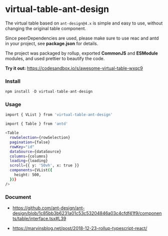 # virtual-table-ant-design

The virtual table based on `ant-design@4.x` is simple and easy to use, without changing the original table component.

Since peerDependencies are used, please make sure to use reac and antd in your project, see **package.json** for details.

The project was packaged by rollup, exported **CommonJS** and **ESModule** modules, and used prettier to beautify the code.

**Try it out:** https://codesandbox.io/s/awesome-virtual-table-wxqc9

### Install

```js
npm install -D virtual-table-ant-design
```

### Usage

```sh
import { VList } from 'virtual-table-ant-design'
```

```sh
import { Table } from 'antd'

<Table
  rowSelection={rowSelection}
  pagination={false}
  rowKey="id"
  dataSource={dataSource}
  columns={columns}
  loading={loading}
  scroll={{ y: '50vh', x: true }}
  components={VList({
    height: 500,
  })}
/>
```

### Document

- https://github.com/ant-design/ant-design/blob/1c85bb3b6231a01c53c53204846a03c4cfdf41f9/components/table/interface.tsx#L39

- https://marvinsblog.net/post/2018-12-23-rollup-typescript-react/
